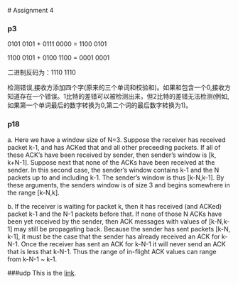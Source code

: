 ﻿﻿﻿﻿﻿﻿﻿﻿﻿﻿﻿﻿﻿# Assignment 4### p30101 0101 + 0111 0000 = 1100 01011100 0101 + 0100 1100 = 0001 0001二进制反码为：1110 1110检测错误,接收方添加四个字(原来的三个单词和校验和)。如果和包含一个0,接收方知道存在一个错误。1比特的差错可以被检测出来，但2比特的差错无法检测(例如,如果第一个单词最后的数字转换为0,第二个词的最后数字转换为1)。### p18a. Here we have a window size of N=3. Suppose the receiver has received packet k-1, and has ACKed that and all other preceeding packets. If all of these ACK’s have been received by sender, then sender’s window is [k, k+N-1]. Suppose next that none of the ACKs have been received at the sender. In this second case, the sender’s window contains k-1 and the N packets up to and including k-1. The sender’s window is thus [k-N,k-1]. By these arguments, the senders window is of size 3 and begins somewhere in the range [k-N,k].b. If the receiver is waiting for packet k, then it has received (and ACKed) packet k-1 and the N-1 packets before that. If none of those N ACKs have been yet received by the sender, then ACK messages with values of [k-N,k-1] may still be propagating back.Because the sender has sent packets [k-N, k-1], it must be the case that the sender has already received an ACK for k-N-1. Once the receiver has sent an ACK for k-N-1 it will never send an ACK that is less that k-N-1. Thus the range of in-flight ACK values can range from k-N-1 ~ k-1.###udpThis is the [ link](https://github.com/Choco-x/homework/blob/master/udp_check.py). 